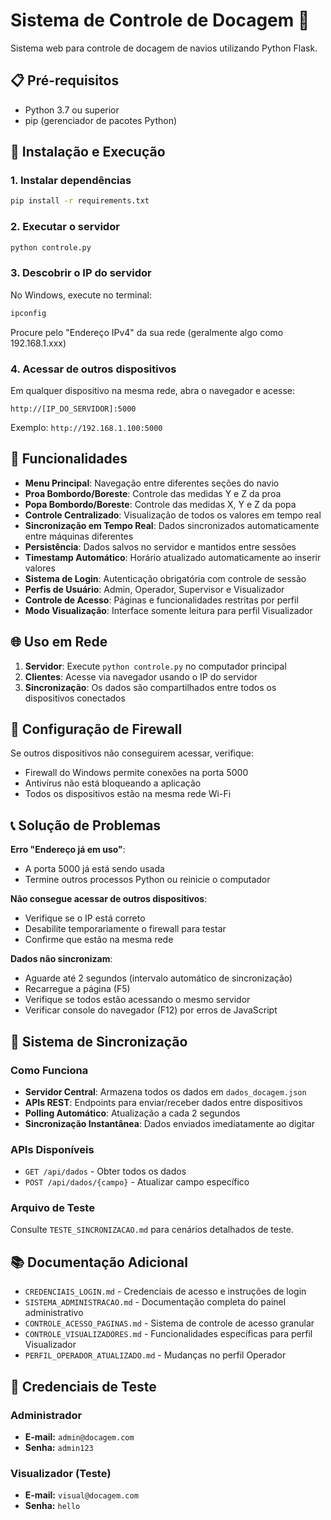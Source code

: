 # Sistema de Controle de Docagem 🚢

Sistema web para controle de docagem de navios utilizando Python Flask.

## 📋 Pré-requisitos

- Python 3.7 ou superior
- pip (gerenciador de pacotes Python)

## 🚀 Instalação e Execução

### 1. Instalar dependências
```bash
pip install -r requirements.txt
```

### 2. Executar o servidor
```bash
python controle.py
```

### 3. Descobrir o IP do servidor
No Windows, execute no terminal:
```cmd
ipconfig
```
Procure pelo "Endereço IPv4" da sua rede (geralmente algo como 192.168.1.xxx)

### 4. Acessar de outros dispositivos
Em qualquer dispositivo na mesma rede, abra o navegador e acesse:
```
http://[IP_DO_SERVIDOR]:5000
```
Exemplo: `http://192.168.1.100:5000`

## 📱 Funcionalidades

- **Menu Principal**: Navegação entre diferentes seções do navio
- **Proa Bombordo/Boreste**: Controle das medidas Y e Z da proa
- **Popa Bombordo/Boreste**: Controle das medidas X, Y e Z da popa  
- **Controle Centralizado**: Visualização de todos os valores em tempo real
- **Sincronização em Tempo Real**: Dados sincronizados automaticamente entre máquinas diferentes
- **Persistência**: Dados salvos no servidor e mantidos entre sessões
- **Timestamp Automático**: Horário atualizado automaticamente ao inserir valores
- **Sistema de Login**: Autenticação obrigatória com controle de sessão
- **Perfis de Usuário**: Admin, Operador, Supervisor e Visualizador
- **Controle de Acesso**: Páginas e funcionalidades restritas por perfil
- **Modo Visualização**: Interface somente leitura para perfil Visualizador

## 🌐 Uso em Rede

1. **Servidor**: Execute `python controle.py` no computador principal
2. **Clientes**: Acesse via navegador usando o IP do servidor
3. **Sincronização**: Os dados são compartilhados entre todos os dispositivos conectados

## 🔧 Configuração de Firewall

Se outros dispositivos não conseguirem acessar, verifique:
- Firewall do Windows permite conexões na porta 5000
- Antivírus não está bloqueando a aplicação
- Todos os dispositivos estão na mesma rede Wi-Fi

## 📞 Solução de Problemas

**Erro "Endereço já em uso"**: 
- A porta 5000 já está sendo usada
- Termine outros processos Python ou reinicie o computador

**Não consegue acessar de outros dispositivos**:
- Verifique se o IP está correto
- Desabilite temporariamente o firewall para testar
- Confirme que estão na mesma rede

**Dados não sincronizam**:
- Aguarde até 2 segundos (intervalo automático de sincronização)
- Recarregue a página (F5)
- Verifique se todos estão acessando o mesmo servidor
- Verificar console do navegador (F12) por erros de JavaScript

## 🔄 Sistema de Sincronização

### Como Funciona
- **Servidor Central**: Armazena todos os dados em `dados_docagem.json`
- **APIs REST**: Endpoints para enviar/receber dados entre dispositivos
- **Polling Automático**: Atualização a cada 2 segundos
- **Sincronização Instantânea**: Dados enviados imediatamente ao digitar

### APIs Disponíveis
- `GET /api/dados` - Obter todos os dados
- `POST /api/dados/{campo}` - Atualizar campo específico

### Arquivo de Teste
Consulte `TESTE_SINCRONIZACAO.md` para cenários detalhados de teste.

## 📚 Documentação Adicional

- `CREDENCIAIS_LOGIN.md` - Credenciais de acesso e instruções de login
- `SISTEMA_ADMINISTRACAO.md` - Documentação completa do painel administrativo
- `CONTROLE_ACESSO_PAGINAS.md` - Sistema de controle de acesso granular
- `CONTROLE_VISUALIZADORES.md` - Funcionalidades específicas para perfil Visualizador
- `PERFIL_OPERADOR_ATUALIZADO.md` - Mudanças no perfil Operador

## 👤 Credenciais de Teste

### Administrador
- **E-mail:** `admin@docagem.com`
- **Senha:** `admin123`

### Visualizador (Teste)
- **E-mail:** `visual@docagem.com`
- **Senha:** `hello` 